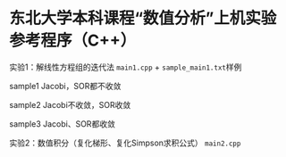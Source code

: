 # 东北大学本科课程“数值分析”上机实验参考程序（C++）

实验1：解线性方程组的迭代法 
`main1.cpp` + `sample_main1.txt`样例

sample1 Jacobi，SOR都不收敛

sample2 Jacobi不收敛，SOR收敛

sample3 Jacobi、SOR都收敛

实验2：数值积分（复化梯形、复化Simpson求积公式）
`main2.cpp`
